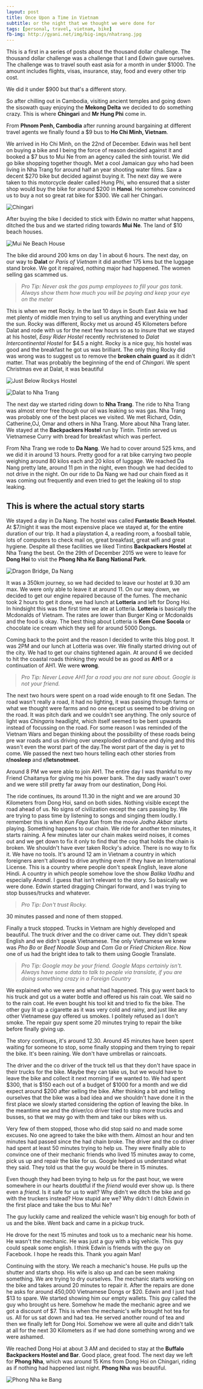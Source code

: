 ```yaml
---
layout: post
title: Once Upon a Time in Vietnam
subtitle: or the night that we thought we were done for
tags: [personal, travel, vietnam, bike]
fb-img: http://gyani.net/img/big-imgs/nhatrang.jpg
---
```


This is a first in a series of posts about the thousand dollar challenge. The thousand dollar challenge was a challenge that I and Edwin gave ourselves. The challenge was to travel south east asia for a month in under $1000. The amount includes flights, visas, insurance, stay, food and every other trip cost.

We did it under $900 but that's a different story.

So after chilling out in Cambodia, visiting ancient temples and going down the sisowath quay enjoying the **Mekong Delta** we decided to do something crazy. This is where **Chingari** and **Mr Hung Phi** come in.

From **Phnom Penh, Cambodia** after running around bargaining at different travel agents we finally found a $9 bus to **Ho Chi Minh, Vietnam**.

We arrived in Ho Chi Minh, on the 22nd of December. Edwin was hell bent on buying a bike and I being the force of reason decided against it and booked a $7 bus to Mui Ne from an agency called the sinh tourist. We did go bike shopping together though. Met a cool Jamaican guy who had been living in Nha Trang for around half an year shooting water films. Saw a decent $270 bike but decided against buying it. The next day we were taken to this motorcycle dealer called Hung Phi, who ensured that a sister shop would buy the bike for around $200 in **Hanoi**. He somehow convinced us to buy a not so great rat bike for $300. We call her Chingari.

![Chingari](/img/big-imgs/nhatrang.jpg)


After buying the bike I decided to stick with Edwin no matter what happens, ditched the bus and we started riding towards **Mui Ne**. The land of $10 beach houses.

![Mui Ne Beach House](/img/blog/muine.jpg)

The bike did around 200 kms on day 1 in about 6 hours. The next day, on our way to **Dalat** or *Paris of Vietnam* it did another 175 kms but the luggage stand broke. We got it repaired, nothing major had happened. The women selling gas scammed us.

> *Pro Tip: Never ask the gas pump employees to fill your gas tank. Always
> show them how much you will be paying and keep your eye on the meter*

This is when we met Rocky. In the last 10 days in South East Asia we had met plenty of middle men trying to sell us anything and everything under the sun.
Rocky was different, Rocky met us around 45 Kilometers before Dalat and rode with us for the next few hours so as to insure that we stayed at his hostel, *Easy Rider Hostel* recently rechristened to *Dalat Intercontinental Hostel* for $4.5 a night. Rocky is a nice guy, his hostel was good and the breakfast he got us was brilliant. The only thing Rocky did was wrong was to suggest us to remove the **broken chain guard** as it didn't matter. That was probably the beginning of the end of *Chingari*. We spent Christmas eve at Dalat, it was beautiful

![Just Below Rockys Hostel](/img/blog/belowrockys.jpg)

![Dalat to Nha Trang](/img/blog/da_lat_nha_trang.jpg)

The next day we started riding down to **Nha Trang**. The ride to Nha Trang was almost error free though our oil was leaking so was gas. Nha Trang was probably one of the best places we visited. We met Richard, Odin, Catherine,OJ, Omar and others in Nha Trang. More about Nha Trang later. We stayed at the **Backpackers Hostel** run by Tintin. Tintin served us Vietnamese Curry with bread for breakfast which was perfect.

From Nha Trang we rode to **Da Nang**. We had to cover around 525 kms, and we did it in around 13 hours. Pretty good for a rat bike carrying two people weighing around 80 kilos each and 20 kilos of luggage. We reached Da Nang pretty late, around 11 pm in the night, even though we had decided to not drive in the night. On our ride to Da Nang we had our chain fixed as it was coming out frequently and even tried to get the leaking oil to stop leaking.

## This is where the actual story starts

We stayed a day in Da Nang. The hostel was called **Funtastic Beach Hostel**. At $7/night it was the most expensive place we stayed at, for the entire duration of our trip. It had a playstation 4, a reading room, a foosball table, lots of computers to check mail on, great breakfast, great wifi and great hygiene. Despite all these facilities we liked Tintins **Backpackers Hostel** at Nha Trang the best. On the 29th of December 2015 we were to leave for **Dong Hoi** to visit the **Phong Nha Ke Bang National Park**.

![Dragon Bridge, Da Nang](/img/blog/dragon.jpg)

It was a 350km journey, so we had decided to leave our hostel at 9.30 am max. We were only able to leave it at around 11. On our way down, we decided to get our engine repaired because of the fumes. The mechanic took 2 hours to get it done, we had lunch at **Lotteria** and left for Dong Hoi. In hindsight this was the first time we ate at  Lotteria. **Lotteria** is basically the Mcdonalds of Vietnam. The rates are lower than Burger King or Mcdonalds and the food is okay. The best thing about Lotteria is **Kem Cone Socola** or chocolate ice cream which they sell for around 5000 Dongs.

Coming back to the point and the reason I decided to write this blog post. It was 2PM and our lunch at Lotteria was over. We finally started driving out of the city. We had to get our chains tightened again. At around 6 we decided to hit the coastal roads thinking they would be as good as **AH1** or a continuation of AH1. We were **wrong**.


> *Pro Tip: Never Leave AH1 for a road you are not sure about. Google is not your friend.*

The next two hours were spent on a road wide enough to fit one Sedan. The road wasn't really a road, it had no lighting, it was passing through farms or what we thought were farms and no one except us seemed to be driving on the road. It was pitch dark and we couldn't see anything. The only source of light was *Chingaris* headlight, which itself seemed to be bent upwards instead of focussing on the road. For some reason I was reminded of the Vietnam Wars and began thinking about the possibility of these roads being pre war roads and us driving over unexploded ordinance and dying and this wasn't even the worst part of the day.The worst part of the day is yet to come. We passed the next two hours telling each other stories from **r/nosleep** and **r/letsnotmeet**.

Around 8 PM we were able to join AH1. The entire day I was thankful to my Friend Chaitanya for giving me his power bank. The day sadly wasn't over and we were still pretty far away from our destination, Dong Hoi.

The ride continues, its around 11.30 in the night and we are around 30 Kilometers from Dong Hoi, sand on both sides. Nothing visible  except the road ahead of us. No signs of civilization except the cars passing by. We are trying to pass time by listening to songs and singing them loudly. I remember this is when *Kun Faya Kun* from the movie *Jodha Akbar* starts playing. Something happens to our chain. We ride for another ten minutes, it starts raining. A few minutes later our chain makes weird noises, it comes out and we get down to fix it only to find that the cog that holds the chain is broken. We shouldn't have ever taken Rocky's advice. There is no way to fix it. We have no tools. It's around 12 am in Vietnam a country in which foreigners aren't allowed to drive anything even if they have an International License. This is a country where people don't speak English, leave alone Hindi. A country in which people somehow love the show *Balika Vadhu* and especially *Anandi*. I guess that isn't relevant to the story. So basically we were done. Edwin started dragging Chingari forward, and I was trying to stop busses/trucks and whatever.

> *Pro Tip: Don't trust Rocky.*

30 minutes passed and none of them stopped.

Finally a truck stopped. Trucks in Vietnam are highly developed and beautiful. The truck driver and the co driver came out. They didn't speak English and we didn't speak Vietnamese. The only Vietnamese we knew was *Pho Bo* or *Beef Noodle Soup* and *Com Ga* or *Fried Chicken Rice*. Now one of us had the bright idea to talk to them using Google Translate.

> *Pro Tip: Google may be your friend. Google Maps certainly isn't. Always
> have some data to talk to people via translate, if you are doing something
> crazy in a Foreign Country*

We explained who we were and what had happened. This guy went back to his truck and got us a water bottle and offered us his rain coat. We said no to the rain coat. He even bought his tool kit and tried to fix the bike. The other guy lit up a cigarette as it was very cold and rainy, and just like any other Vietnamese guy offered us smokes. I politely refused as I don't smoke. The repair guy spent some 20 minutes trying to repair the bike before finally giving up.

The story continues, it's around 12.30. Around 45 minutes have been spent waiting for someone to stop, some finally stopping and them trying to repair the bike. It's been raining. We don't have umbrellas or raincoats.

The driver and the co driver of the truck tell us that they don't have space in their trucks for the bike. Maybe they can take us, but we would have to leave the bike and collect it next morning if we wanted to. We had spent $300, that is $150 each out of a budget of $1000 for a month and we did expect around $200 after selling the bike. After thinking a bit and telling ourselves that the bike was a bad idea and we shouldn't have done it in the first place we slowly started considering the option of leaving the bike. In the meantime we and the driver/co driver tried to stop more trucks and busses, so that we may go with them and take our bikes with us.

Very few of them stopped, those who did stop said no and made some excuses. No one agreed to take the bike with them. Almost an hour and ten minutes had passed since the  had chain broke. The driver and the co driver had spent at least 50 minutes trying to help us. They were finally able to convince one of their mechanic friends who lived 15 minutes away to come, pick us up and repair the bike for us. Google helped us understand what they said. They told us that the guy would be there in 15 minutes.

Even though they had been trying to help us for the past hour, we were somewhere in our hearts doubtful if the *friend* would ever show up. Is there even a *friend*. Is it safe for us to wait? Why didn't we ditch the bike and go with the truckers instead? How stupid are we? Why didn't I ditch Edwin in the first place and take the bus to Mui Ne?

The guy luckily came and realized the vehicle wasn't big enough for both of us and the bike. Went back and came in a pickup truck.

He drove for the next 15 minutes and took us to a mechanic near his home. He wasn't the mechanic. He was just a guy with a big vehicle. This guy could speak some english. I think Edwin is friends with the guy on Facebook. I hope he reads this. Thank you again Man!

Continuing with the story. We reach a mechanic's house. He pulls up the shutter and starts shop. His wife is also up and can be seen making something. We are trying to dry ourselves. The mechanic starts working on the bike and takes around 20 minutes to repair it. After the repairs are done he asks for around 450,000 Vietnamese Dongs or $20. Edwin and I just had $13 to spare. We started showing him our empty wallets. This guy called the guy who brought us here. Somehow he made the mechanic agree and we got a discount of $7. This is when the mechanic's wife brought hot tea for us. All for us sat down and had tea. He served another round of tea and then we finally left for Dong Hoi. Somehow we were all quite and didn't talk at all for the next 30 Kilometers as if we had done something wrong and we were ashamed.

We reached Dong Hoi at about 3 AM and decided to stay at the **Buffalo Backpackers Hostel and Bar**. Good place, great food. The next day we left for **Phong Nha**, which was around 15 Kms from Dong Hoi on Chingari, riding as if nothing had happened last night. **Phong Nha** was beautiful.


![Phong Nha ke Bang](/img/big-imgs/phongnha.jpg)


